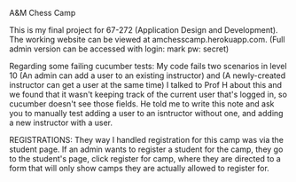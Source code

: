 A&M Chess Camp

This is my final project for 67-272 (Application Design and Development). The working website can be viewed at amchesscamp.herokuapp.com. (Full admin version can be accessed with login: mark pw: secret)

Regarding some failing cucumber tests: My code fails two scenarios in level 10 (An admin can add a user to an existing instructor) and (A newly-created instructor can get a user at the same time) I talked to Prof H about this and we found that it wasn't keeping track of the current user that's logged in, so cucumber doesn't see those fields. He told me to write this note and ask you to manually test adding a user to an isntructor without one, and adding a new instructor with a user. 

REGISTRATIONS: They way I handled registration for this camp was via the student page. If an admin wants to register a student for the camp, they go to the student's page, click register for camp, where they are directed to a form that will only show camps they are actually allowed to register for. 

